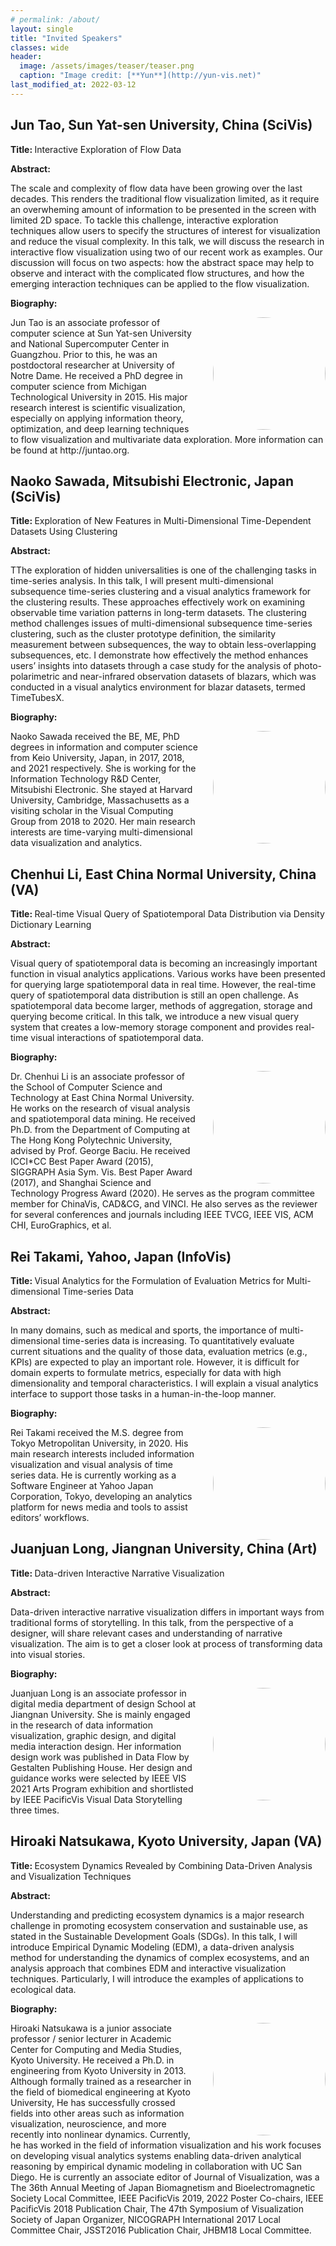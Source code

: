 ```yaml
---
# permalink: /about/
layout: single
title: "Invited Speakers"
classes: wide
header:
  image: /assets/images/teaser/teaser.png
  caption: "Image credit: [**Yun**](http://yun-vis.net)"
last_modified_at: 2022-03-12
---
```


## Jun Tao, Sun Yat-sen University, China (SciVis)

<p> <strong> Title: </strong> Interactive Exploration of Flow Data </p>
<p> <strong> Abstract: </strong> </p>
<p> The scale and complexity of flow data have been growing over the last decades. This renders the traditional flow visualization limited, as it require an overwheming amount of information to be presented in the screen with limited 2D space. To tackle this challenge, interactive exploration techniques allow users to specify the structures of interest for visualization and reduce the visual complexity. In this talk, we will discuss the research in interactive flow visualization using two of our recent work as examples. Our discussion will focus on two aspects: how the abstract space may help to observe and interact with the complicated flow structures, and how the emerging interaction techniques can be applied to the flow visualization. </p>
<p> <strong> Biography: </strong> </p>
<p>
<img style="border-radius: 50%; padding-top: 0px; padding-right: 0px; padding-bottom: 0px; padding-left: 20px" src=
"../../assets/images/speaker/Jun_Tao.png" align="right" width="180" height="180" padding="10px">
Jun Tao is an associate professor of computer science at Sun Yat-sen University and National Supercomputer Center in Guangzhou. Prior to this, he was an postdoctoral researcher at University of Notre Dame. He received a PhD degree in computer science from Michigan Technological University in 2015. His major research interest is scientific visualization, especially on applying information theory, optimization, and deep learning techniques to flow visualization and multivariate data exploration. More information can be found at http://juntao.org.
</p>


## Naoko Sawada, Mitsubishi Electronic, Japan (SciVis)

<p> <strong> Title: </strong> Exploration of New Features in Multi-Dimensional Time-Dependent Datasets Using Clustering </p>
<p> <strong> Abstract: </strong> </p>
<p> TThe exploration of hidden universalities is one of the challenging tasks in time-series analysis. In this talk, I will present multi-dimensional subsequence time-series clustering and a visual analytics framework for the clustering results. These approaches effectively work on examining observable time variation patterns in long-term datasets. The clustering method challenges issues of multi-dimensional subsequence time-series clustering, such as the cluster prototype definition, the similarity measurement between subsequences, the way to obtain less-overlapping subsequences, etc. I demonstrate how effectively the method enhances users’ insights into datasets through a case study for the analysis of photo-polarimetric and near-infrared observation datasets of blazars, which was conducted in a visual analytics environment for blazar datasets, termed TimeTubesX. </p>
<p> <strong> Biography: </strong> </p>
<p>
<img style="border-radius: 50%; padding-top: 0px; padding-right: 0px; padding-bottom: 0px; padding-left: 20px" src=
"../../assets/images/speaker/Naoko_Sawada.png" align="right" width="180" height="180" padding="10px">
Naoko Sawada received the BE, ME, PhD degrees in information and computer science from Keio University, Japan, in 2017, 2018, and 2021 respectively. She is working for the Information Technology R&D Center, Mitsubishi Electronic. She stayed at Harvard University, Cambridge, Massachusetts as a visiting scholar in the Visual Computing Group from 2018 to 2020. Her main research interests are time-varying multi-dimensional data visualization and analytics.
</p>


## Chenhui Li, East China Normal University, China (VA)

<p> <strong> Title: </strong> Real-time Visual Query of Spatiotemporal Data Distribution via Density Dictionary Learning </p>
<p> <strong> Abstract: </strong> </p>
<p> Visual query of spatiotemporal data is becoming an increasingly important function in visual analytics applications. Various works have been presented for querying large spatiotemporal data in real time. However, the real-time query of spatiotemporal data distribution is still an open challenge. As spatiotemporal data become larger, methods of aggregation, storage and querying become critical. In this talk, we introduce a new visual query system that creates a low-memory storage component and provides real-time visual interactions of spatiotemporal data. </p>
<p> <strong> Biography: </strong> </p>
<p>
<img style="border-radius: 50%; padding-top: 0px; padding-right: 0px; padding-bottom: 0px; padding-left: 20px" src=
"../../assets/images/speaker/Chenhui_Li.png" align="right" width="180" height="180" padding="10px">
Dr. Chenhui Li is an associate professor of the School of Computer Science and Technology at East China Normal University. He works on the research of visual analysis and spatiotemporal data mining. He received Ph.D. from the Department of Computing at The Hong Kong Polytechnic University, advised by Prof. George Baciu. He received ICCI*CC Best Paper Award (2015), SIGGRAPH Asia Sym. Vis. Best Paper Award (2017), and Shanghai Science and Technology Progress Award (2020). He serves as the program committee member for ChinaVis, CAD&CG, and VINCI. He also serves as the reviewer for several conferences and journals including IEEE TVCG, IEEE VIS, ACM CHI, EuroGraphics, et al.
</p>


## Rei Takami, Yahoo, Japan (InfoVis)

<p> <strong> Title: </strong> Visual Analytics for the Formulation of Evaluation Metrics for Multi-dimensional Time-series Data </p>
<p> <strong> Abstract: </strong> </p>
<p> In many domains, such as medical and sports, the importance of multi-dimensional time-series data is increasing. To quantitatively evaluate current situations and the quality of those data, evaluation metrics (e.g., KPIs) are expected to play an important role. However, it is difficult for domain experts to formulate metrics, especially for data with high dimensionality and temporal characteristics. I will explain a visual analytics interface to support those tasks in a human-in-the-loop manner. </p>
<p> <strong> Biography: </strong> </p>
<p>
<img style="border-radius: 50%; padding-top: 0px; padding-right: 0px; padding-bottom: 0px; padding-left: 20px" src=
"../../assets/images/speaker/Rei_Takami.png" align="right" width="180" height="180" padding="10px">
Rei Takami received the M.S. degree from Tokyo Metropolitan University, in 2020. His main research interests included information visualization and visual analysis of time series data. He is currently working as a Software Engineer at Yahoo Japan Corporation, Tokyo, developing an analytics platform for news media and tools to assist editors’ workflows.
</p>


## Juanjuan Long, Jiangnan University, China (Art)

<p> <strong> Title: </strong> Data-driven Interactive Narrative Visualization </p>
<p> <strong> Abstract: </strong> </p>
<p> Data-driven interactive narrative visualization differs in important ways from traditional forms of storytelling. In this talk, from the perspective of a designer, will share relevant cases and understanding of narrative visualization. The aim is to get a closer look at process of transforming data into visual stories.  </p>
<p> <strong> Biography: </strong> </p>
<p>
<img style="border-radius: 50%; padding-top: 0px; padding-right: 0px; padding-bottom: 0px; padding-left: 20px" src=
"../../assets/images/speaker/Juanjuan_Long.png" align="right" width="180" height="180" padding="10px">
Juanjuan Long is an associate professor in digital media department of design School at Jiangnan University. She is mainly engaged in the research of data information visualization, graphic design, and digital media interaction design. Her information design work was published in Data Flow by Gestalten Publishing House. Her design and guidance works were selected by IEEE VIS 2021 Arts Program exhibition and shortlisted by IEEE PacificVis Visual Data Storytelling three times.
</p>

## Hiroaki Natsukawa, Kyoto University, Japan (VA)

<p> <strong> Title: </strong> Ecosystem Dynamics Revealed by Combining Data-Driven Analysis and Visualization Techniques </p>
<p> <strong> Abstract: </strong> </p>
<p> Understanding and predicting ecosystem dynamics is a major research challenge in promoting ecosystem conservation and sustainable use, as stated in the Sustainable Development Goals (SDGs). In this talk, I will introduce Empirical Dynamic Modeling (EDM), a data-driven analysis method for understanding the dynamics of complex ecosystems, and an analysis approach that combines EDM and interactive visualization techniques. Particularly, I will introduce the examples of applications to ecological data.  
</p>
<p> <strong> Biography: </strong> </p>
<p>
<img style="border-radius: 50%; padding-top: 0px; padding-right: 0px; padding-bottom: 0px; padding-left: 20px" src=
"../../assets/images/speaker/Hiroaki_Natsukawa.png" align="right" width="180" height="180" padding="10px">
Hiroaki Natsukawa is a junior associate professor / senior lecturer in Academic Center for Computing and Media Studies, Kyoto University. He received a Ph.D. in engineering from Kyoto University in 2013. Although formally trained as a researcher in the field of biomedical engineering at Kyoto University, He has successfully crossed fields into other areas such as information visualization, neuroscience, and more recently into nonlinear dynamics. Currently, he has worked in the field of information visualization and his work focuses on developing visual analytics systems enabling data-driven analytical reasoning by empirical dynamic modeling in collaboration with UC San Diego. He is currently an associate editor of Journal of Visualization, was a The 36th Annual Meeting of Japan Biomagnetism and Bioelectromagnetic Society Local Committee, IEEE PacificVis 2019, 2022 Poster Co-chairs, IEEE PacificVis 2018 Publication Chair, The 47th Symposium of Visualization Society of Japan Organizer, NICOGRAPH International 2017 Local Committee Chair, JSST2016 Publication Chair, JHBM18 Local Committee.
</p>
